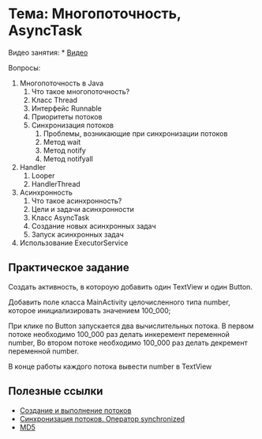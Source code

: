 # Тема: Многопоточность, AsyncTask

Видео занятия:
	*	[Видео](https://youtu.be/ukYS6IMfFL8)

Вопросы:

1.	Многопоточность в Java
	1.	Что такое многопоточность?
	2.	Класс Thread
	3.	Интерфейс Runnable
	4.	Приоритеты потоков
	5.	Синхронизация потоков
		1.	Проблемы, возникающие при синхронизации потоков
		2.	Метод wait
		3.	Метод notify
		4.	Метод notifyall
2.  Handler
	1. Looper
	2. HandlerThread
3.	Асинхронность
	1.	Что такое асинхронность?
	2.	Цели и задачи асинхронности
	3.	Класс AsyncTask
	4.	Создание новых асинхронных задач
	5.	Запуск асинхронных задач
4.	Использование ExecutorService

## Практическое задание

Создать активность, в котороую добавить один TextView и один Button.

Добавить поле класса MainActivity целочисленного типа number, которое
инициализировать значением 100_000;

При клике по Button запускается два вычислительных потока.
В первом потоке необходимо 100_000 раз делать инкеремент переменной number,
Во втором потоке необходимо 100_000 раз делать декремент переменной number.

В конце работы каждого потока вывести number в TextView

	
## Полезные ссылки

* [Создание и выполнение потоков](https://metanit.com/java/tutorial/8.2.php)
* [Синхронизация потоков. Оператор synchronized](https://metanit.com/java/tutorial/8.3.php)
* [MD5](https://ru.wikipedia.org/wiki/MD5)
